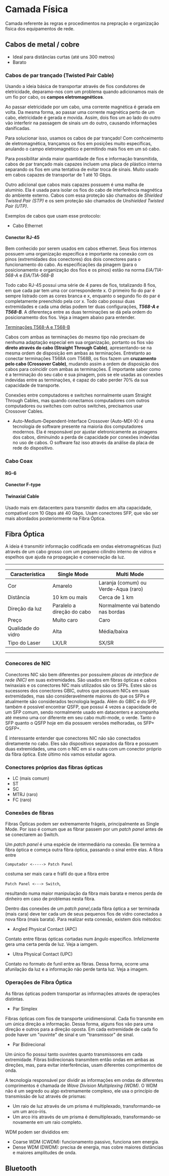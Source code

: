 # Camada Física
Camada referente às regras e procedimentos na prepração e organização física dos equipamentos de rede.

## Cabos de metal / cobre
- Ideal para distâncias curtas (até uns 300 metros)
- Barato

### Cabos de par trançado (Twisted Pair Cable)

Usando a ideia básica de transportar através de fios condutores de eletricidade, deparamo-nos com um problema quando adicionamos mais de um fio por cabo, os **campos eletromagnéticos**.

Ao passar eletricidade por um cabo, uma corrente magnética é gerada em volta. Da mesma forma, ao passar uma corrente magnética perto de um cabo, eletricidade é gerada e movida. Assim, dois fios um ao lado do outro vão interferir na passagem de sinais um do outro, causando informações danificadas.

Para solucionar isso, usamos os cabos de par trançado! Com conhceimento de eletromagnética, trançamos os fios em posições muito específicas, anulando o campo eletromagnético e permitindo mais fios em um só cabo.

Para possibilitar ainda maior quantidade de fios e informação transmitida, cabos de par trançado mais capazes incluem uma placa de plástico interna separando os fios em uma tentativa de evitar troca de sinais. Muito usado em cabos capazes de transportar de 1 até 10 Gbps.

Outro adicional que cabos mais capazes possuem é uma malha de alumínio. Ela é usada para isolar os fios do cabo de interferência magnética do ambiente externo. Cabos com essa proteção são chamados de *Shielded Twisted Pair (STP)* e os sem proteção são chamados de *Unshielded Twisted Pair (UTP)*.

Exemplos de cabos que usam esse protocolo:
- Cabo Ethernet

#### Conector RJ-45
Bem conhecido por serem usados em cabos ethernet. Seus fios internos possuem uma organização específica e importante na conexão com os pinos (extremidades dos conectores) dos dois conectores para o funcionamento do cabo. As especificações da pinagem (para o posicionamento e organização dos fios e os pinos) estão na norma *EIA/TIA-568-A* e *EIA/TIA-568-B*

Todo cabo RJ-45 possui uma série de 4 pares de fios, totalizando 8 fios, em que cada par tem uma cor correspondente x. O primeiro fio do par é sempre listrado com as cores branca e x, enquanto o segundo fio do par é completamente preenchido pela cor x. Todo cabo possui duas extremidades e cada uma delas podem ter duas configurações, ***T568-A e T568-B***. A diferenteça entre as duas terminações se dá pela ordem do posicionamento dos fios. Veja a imagem abaixo para entender.

[Terminações T568-A e T568-B]()

Cabos com ambas as terminações do mesmo tipo não precisam de nenhuma adaptação especial em sua organização, portanto os fios vão **direto através do cabo (Straight Through Cable)**, apresentando-se na mesma ordem de disposição em ambas as terminações. Entretanto ao conectar terminações T568A com T568B, os fios fazem um **cruzamento pelo cabo (Crossover Cable)**, mudando assim a ordem de disposição dos cabos para coincidir com ambas as terminações. É importante saber como é a terminação do seu cabo e sua pinagem, pois se ele usadas as conexões indevidas entre as terminações, é capaz do cabo perder 70% da sua capacidade de transporte.

Conexões entre computadores e switches normalmente usam Straight Through Cables, mas quando conectamos computadores com outros computadores ou switches com outros switches, precisamos usar Crossover Cables.

- Auto-Medium-Dependent-Interface Crossover (Auto-MDI-X): é uma tecnologia de software presente na maioria dos computadores modernos. Ela é responsável por ajustar eletronicamente as pinagens dos cabos, diminuindo a perda de capacidade por conexões indevidas no uso de cabos. O software faz isso através da análise da placa de rede do dispositivo.

### Cabo Coax
#### RG-6
#### Conector F-type
#### Twinaxial Cable
Usado mais em datacenters para transmitir dados em alta capacidade, compatível com 10 Gbps até 40 Gbps. Usam conectores SFP, que vão ser mais abordados posteriormente na Fibra Óptica.


## Fibra Óptica
A ideia é transmitir informação codificada em ondas eletromagnéticas (luz) através de um cabo grosso com um pequeno cilindro interno de vidros e espelhos que ajuda na propagação e conservação da luz.

---
|Característica|Single Mode|Multi Mode|
|-|-|-|
|Cor|Amarelo|Laranja (comum) ou Verde-Aqua (raro)|
|Distância|10 km ou mais|Cerca de 1 km|
|Direção da luz|Paralelo a direção do cabo|Normalmente vai batendo nas bordas|
|Preço|Muito caro|Caro|
|Qualidade do vidro|Alta|Média/baixa|
|Tipo do Laser|LX/LR|SX/SR|
---

### Conecores de NIC
Conectores NIC são bem diferentes por possuírem *placas de interface de rede (NIC)* em suas extremidades. São usados em fibras ópticas e cabos twinaxiais e os conectores NIC mais utilizados são os SFPs. Estes são os sucessores dos conectores GBIC, outros que possuem NICs em suas extremidades, mas são consideravelmente maiores do que os SFPs e atualmente são considerados tecnologia legada. Além do GBIC e do SFP, também é possível encontrar QSFP, que possui 4 vezes a capacidade de um SFP comum, sendo normalmente usado em datacenters e acompanha até mesmo uma cor diferente em seu cabo multi-mode, o verde. Tanto o SFP quanto o QSFP hoje em dia possuem versões melhoradas, os SFP+ QSFP+.

É interessante entender que conectores NIC não são conectados diretamente no cabo. Eles são dispositivos separados da fibra e possuem duas extremidades, uma com o NIC em si e outra com um conector próprio da fibra óptica. Este último nós vamos estudar agora.

### Conectores próprios das fibras ópticas
- LC (mais comum)
- ST
- SC
- MTRJ (raro)
- FC (raro)

### Conexões de fibras
Fibras Ópticas podem ser extremamente frágeis, principalmente as Single Mode. Por isso é comum que as fibrar passem por um *patch panel* antes de se conectarem ao Switch.

Um *patch panel* é uma espécie de intermediário na conexão. Ele termina a fibra óptica e começa outra fibra óptica, passando o sinal entre elas. A fibra entre

`Computador <-----> Patch Panel`

costuma ser mais cara e fráfil do que a fibra entre

`Patch Panel <---> Switch`,

resultando numa maior manipulação da fibra mais barata e menos perda de dinheiro em caso de problemas nesta fibra.

Dentro das conexões de um *patch panel*,cada fibra óptica a ser terminada (mais cara) deve ter cada um de seus pequenos fios de vidro conectados a nova fibra (mais barata). Para realizar esta conexão, existem dois métodos:


- Angled Physical Contact (APC)

Contato entre fibras ópticas cortadas num ângulo específico. Infelizmente gera uma certa perda de luz. Veja a iamgem.

- Ultra Physical Contact (UPC)

Contato no formato de funil entre as fibras. Dessa forma, ocorre uma afunilação da luz e a informação não perde tanta luz. Veja a imagem.


### Operações de Fibra Óptica

As fibras ópticas podem transportar as informações através de operações distintas.

- Par Simplex

Fibras ópticas com fios de transporte unidimensional. Cada fio transmite em um única direção a informação. Dessa forma, alguns fios vão para uma direção e outros para a direção oposta. Em cada extremidade de cada fio pode haver um "ouvinte" de sinal e um "transmissor" de sinal.


- Par Bidirecional

Um único fio possui tanto ouvintes quanto transmissores em cada extremidade. Fibras bidirecionais transmitem então ondas em ambas as direções, mas, para evitar interferências, usam diferentes comprimentos de onda.

A tecnologia responsável por dividir as informações em ondas de diferentes comprimentos é chamada de *Wave Division Multiplexing (WDM)*. O WDM não é um segredo ou algo extremamente complexo, ele usa o princípio de transmissão de luz através de prismas:
- Um raio de luz através de um prisma é multiplexado, transformando-se um um arco-íris.
- Um arco íris através de um prisma é demultiplexado, transformando-se novamente em um raio completo.

WDM podem ser divididos em:
- Coarse WDM (CWDM): funcionamento passivo, funciona sem energia.
- Dense WDM (DWDM): precisa de energia, mas cobre maiores distâncias e maiores amplitudes de onda.

## Bluetooth

